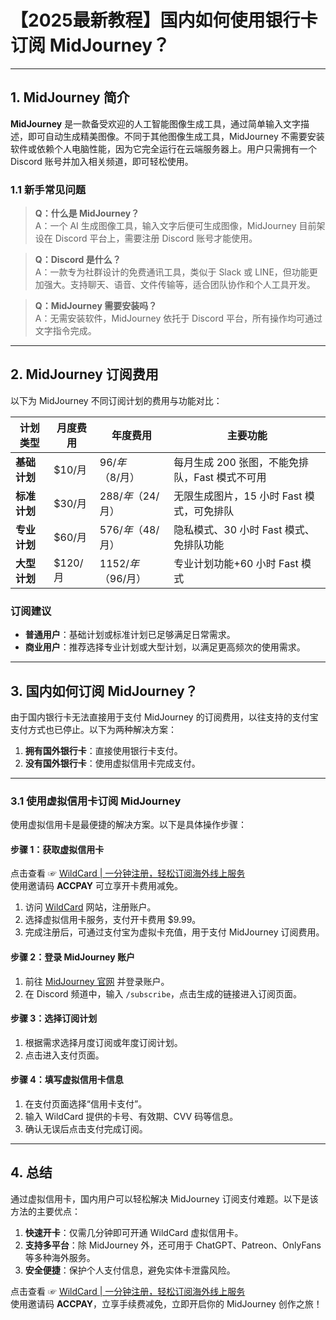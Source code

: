 # 【2025最新教程】国内如何使用银行卡订阅 MidJourney？

---

## 1. MidJourney 简介

**MidJourney** 是一款备受欢迎的人工智能图像生成工具，通过简单输入文字描述，即可自动生成精美图像。不同于其他图像生成工具，MidJourney 不需要安装软件或依赖个人电脑性能，因为它完全运行在云端服务器上。用户只需拥有一个 Discord 账号并加入相关频道，即可轻松使用。

### 1.1 新手常见问题

> **Q：什么是 MidJourney？**  
> A：一个 AI 生成图像工具，输入文字后便可生成图像，MidJourney 目前架设在 Discord 平台上，需要注册 Discord 账号才能使用。

> **Q：Discord 是什么？**  
> A：一款专为社群设计的免费通讯工具，类似于 Slack 或 LINE，但功能更加强大。支持聊天、语音、文件传输等，适合团队协作和个人工具开发。

> **Q：MidJourney 需要安装吗？**  
> A：无需安装软件，MidJourney 依托于 Discord 平台，所有操作均可通过文字指令完成。

---

## 2. MidJourney 订阅费用

以下为 MidJourney 不同订阅计划的费用与功能对比：

| **计划类型**   | **月度费用** | **年度费用**      | **主要功能**                                                   |
|----------------|--------------|-------------------|---------------------------------------------------------------|
| **基础计划**   | $10/月       | $96/年（$8/月）   | 每月生成 200 张图，不能免排队，Fast 模式不可用                |
| **标准计划**   | $30/月       | $288/年（$24/月） | 无限生成图片，15 小时 Fast 模式，可免排队                     |
| **专业计划**   | $60/月       | $576/年（$48/月） | 隐私模式、30 小时 Fast 模式、免排队功能                       |
| **大型计划**   | $120/月      | $1152/年（$96/月）| 专业计划功能+60 小时 Fast 模式                                |

### 订阅建议
- **普通用户**：基础计划或标准计划已足够满足日常需求。
- **商业用户**：推荐选择专业计划或大型计划，以满足更高频次的使用需求。

---

## 3. 国内如何订阅 MidJourney？

由于国内银行卡无法直接用于支付 MidJourney 的订阅费用，以往支持的支付宝支付方式也已停止。以下为两种解决方案：

1. **拥有国外银行卡**：直接使用银行卡支付。  
2. **没有国外银行卡**：使用虚拟信用卡完成支付。

---

### 3.1 使用虚拟信用卡订阅 MidJourney

使用虚拟信用卡是最便捷的解决方案。以下是具体操作步骤：

#### 步骤 1：获取虚拟信用卡

点击查看 ☞ [WildCard | 一分钟注册，轻松订阅海外线上服务](https://bit.ly/bewildcard)  
使用邀请码 **ACCPAY** 可立享开卡费用减免。

1. 访问 [WildCard](https://bit.ly/bewildcard) 网站，注册账户。
2. 选择虚拟信用卡服务，支付开卡费用 $9.99。
3. 完成注册后，可通过支付宝为虚拟卡充值，用于支付 MidJourney 订阅费用。

#### 步骤 2：登录 MidJourney 账户

1. 前往 [MidJourney 官网](https://www.midjourney.com/explore) 并登录账户。  
2. 在 Discord 频道中，输入 `/subscribe`，点击生成的链接进入订阅页面。

#### 步骤 3：选择订阅计划

1. 根据需求选择月度订阅或年度订阅计划。
2. 点击进入支付页面。

#### 步骤 4：填写虚拟信用卡信息

1. 在支付页面选择“信用卡支付”。
2. 输入 WildCard 提供的卡号、有效期、CVV 码等信息。
3. 确认无误后点击支付完成订阅。

---

## 4. 总结

通过虚拟信用卡，国内用户可以轻松解决 MidJourney 订阅支付难题。以下是该方法的主要优点：

1. **快速开卡**：仅需几分钟即可开通 WildCard 虚拟信用卡。
2. **支持多平台**：除 MidJourney 外，还可用于 ChatGPT、Patreon、OnlyFans 等多种海外服务。
3. **安全便捷**：保护个人支付信息，避免实体卡泄露风险。

点击查看 ☞ [WildCard | 一分钟注册，轻松订阅海外线上服务](https://bit.ly/bewildcard)  
使用邀请码 **ACCPAY**，立享手续费减免，立即开启你的 MidJourney 创作之旅！

